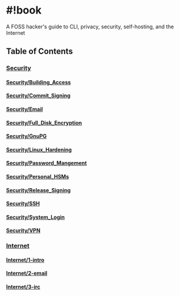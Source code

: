 
# #!book
A FOSS hacker's guide to CLI, privacy, security, self-hosting, and the Internet
## Table of Contents

### [Security](./Security/)
#### [Security/Building_Access](./Security/Building_Access.md)
#### [Security/Commit_Signing](./Security/Commit_Signing.md)
#### [Security/Email](./Security/Email.md)
#### [Security/Full_Disk_Encryption](./Security/Full_Disk_Encryption.md)
#### [Security/GnuPG](./Security/GnuPG.md)
#### [Security/Linux_Hardening](./Security/Linux_Hardening.md)
#### [Security/Password_Mangement](./Security/Password_Mangement.md)
#### [Security/Personal_HSMs](./Security/Personal_HSMs.md)
#### [Security/Release_Signing](./Security/Release_Signing.md)
#### [Security/SSH](./Security/SSH.md)
#### [Security/System_Login](./Security/System_Login.md)
#### [Security/VPN](./Security/VPN.md)
### [Internet](./Internet/)
#### [Internet/1-intro](./Internet/1-intro.md)
#### [Internet/2-email](./Internet/2-email.md)
#### [Internet/3-irc](./Internet/3-irc.md)
